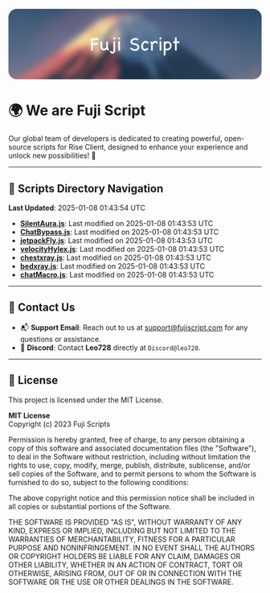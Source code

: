![Banner](.github/b.webp)

# 🌍 **We are Fuji Script**

Our global team of developers is dedicated to creating powerful, open-source scripts for Rise Client, designed to enhance your experience and unlock new possibilities! 🌟

---
<!-- SCRIPTS_NAVIGATION_START -->
## 📂 **Scripts Directory Navigation**

**Last Updated**: 2025-01-08 01:43:54 UTC

- **[SilentAura.js](scripts/SilentAura.js)**: Last modified on 2025-01-08 01:43:53 UTC
- **[ChatBypass.js](scripts/ChatBypass.js)**: Last modified on 2025-01-08 01:43:53 UTC
- **[jetpackFly.js](scripts/jetpackFly.js)**: Last modified on 2025-01-08 01:43:53 UTC
- **[velocityHylex.js](scripts/velocityHylex.js)**: Last modified on 2025-01-08 01:43:53 UTC
- **[chestxray.js](scripts/chestxray.js)**: Last modified on 2025-01-08 01:43:53 UTC
- **[bedxray.js](scripts/bedxray.js)**: Last modified on 2025-01-08 01:43:53 UTC
- **[chatMacro.js](scripts/chatMacro.js)**: Last modified on 2025-01-08 01:43:53 UTC

<!-- SCRIPTS_NAVIGATION_END -->

---

## 💬 **Contact Us**  
- 📬 **Support Email**: Reach out to us at [support@fujiscript.com](mailto:support@fujiscript.com) for any questions or assistance.  
- 💬 **Discord**: Contact **Leo728** directly at `Discord@leo728`.

---

## 📜 **License**

This project is licensed under the MIT License.  

**MIT License**  
Copyright (c) 2023 Fuji Scripts  

Permission is hereby granted, free of charge, to any person obtaining a copy of this software and associated documentation files (the "Software"), to deal in the Software without restriction, including without limitation the rights to use, copy, modify, merge, publish, distribute, sublicense, and/or sell copies of the Software, and to permit persons to whom the Software is furnished to do so, subject to the following conditions:  

The above copyright notice and this permission notice shall be included in all copies or substantial portions of the Software.  

THE SOFTWARE IS PROVIDED "AS IS", WITHOUT WARRANTY OF ANY KIND, EXPRESS OR IMPLIED, INCLUDING BUT NOT LIMITED TO THE WARRANTIES OF MERCHANTABILITY, FITNESS FOR A PARTICULAR PURPOSE AND NONINFRINGEMENT. IN NO EVENT SHALL THE AUTHORS OR COPYRIGHT HOLDERS BE LIABLE FOR ANY CLAIM, DAMAGES OR OTHER LIABILITY, WHETHER IN AN ACTION OF CONTRACT, TORT OR OTHERWISE, ARISING FROM, OUT OF OR IN CONNECTION WITH THE SOFTWARE OR THE USE OR OTHER DEALINGS IN THE SOFTWARE.  
